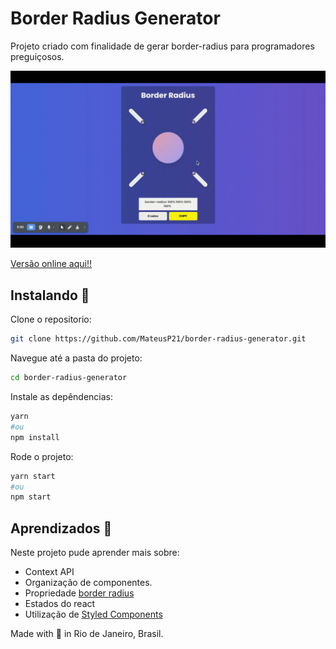 
# Border Radius Generator

Projeto criado com finalidade de gerar border-radius para programadores preguiçosos.

![App](./app.gif)

[Versão online aqui!!](https://brave-payne-33e73c.netlify.app/)


## Instalando  🚀
Clone o repositorio:

```sh
git clone https://github.com/MateusP21/border-radius-generator.git
```
Navegue até a pasta do projeto:

```sh
cd border-radius-generator
```
Instale as depêndencias:

```sh
yarn 
#ou 
npm install
```

Rode o projeto:
```sh
yarn start
#ou 
npm start
```
## Aprendizados 📖

Neste projeto pude aprender mais sobre:

* Context API
* Organização de componentes.
* Propriedade [border radius](https://developer.mozilla.org/pt-BR/docs/Web/CSS/border-radius)
* Estados do react
* Utilização de [Styled Components](https://styled-components.com/)

 Made with 💙 in Rio de Janeiro, Brasil.